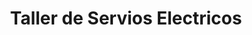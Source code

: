 ---
title: "Taller de Servios Electricos"
url: /lima/taller-de-servios-electricos/
shop: Allgemein
---